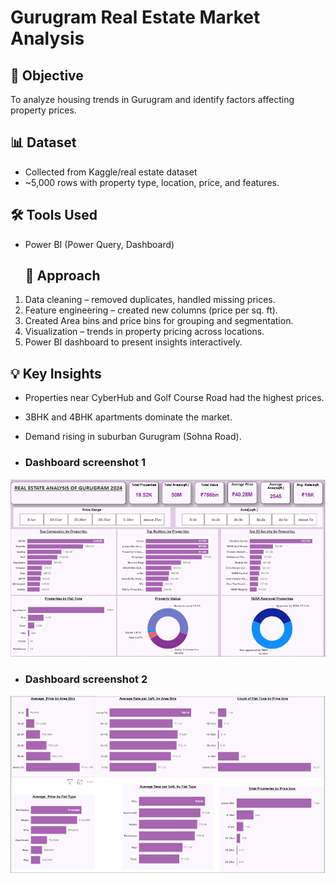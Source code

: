#  Gurugram Real Estate Market Analysis

## 📌 Objective  
To analyze housing trends in Gurugram and identify factors affecting property prices.  

## 📊 Dataset  
- Collected from Kaggle/real estate dataset
- ~5,000 rows with property type, location, price, and features.

## 🛠️ Tools Used    
- Power BI (Power Query, Dashboard)


  ## 🔎 Approach  
1. Data cleaning – removed duplicates, handled missing prices.  
2. Feature engineering – created new columns (price per sq. ft).
3. Created Area bins and price bins for grouping and segmentation.
4. Visualization – trends in property pricing across locations.  
5. Power BI dashboard to present insights interactively.


## 💡 Key Insights  
- Properties near CyberHub and Golf Course Road had the highest prices.  
- 3BHK and 4BHK apartments dominate the market.  
- Demand rising in suburban Gurugram (Sohna Road).

- ### Dashboard screenshot 1
![](images/Visual1.png)

- ### Dashboard screenshot 2
![](images/Visual2.png)
